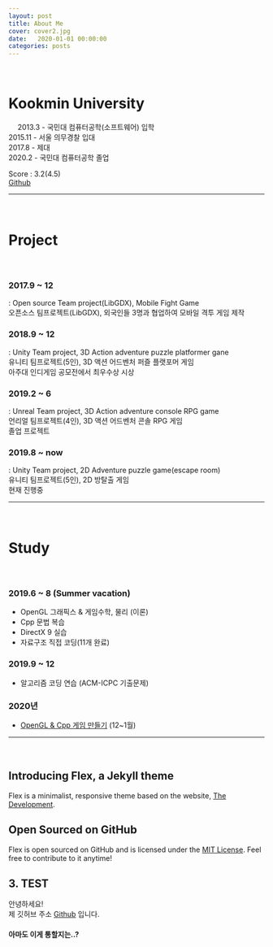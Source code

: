 ```yaml
---
layout: post
title: About Me
cover: cover2.jpg
date:   2020-01-01 00:00:00
categories: posts
---
```

　
# Kookmin University
　
2013.3 - 국민대 컴퓨터공학(소프트웨어) 입학  
2015.11 - 서울 의무경찰 입대  
2017.8 - 제대  
2020.2 - 국민대 컴퓨터공학 졸업  

Score : 3.2(4.5)  
[Github](https://github.com/610ksh)  

---
　
# Project  
　
### 2017.9 ~ 12
: Open source Team project(LibGDX), Mobile Fight Game  
오픈소스 팀프로젝트(LibGDX), 외국인들 3명과 협업하여 모바일 격투 게임 제작

### 2018.9 ~ 12
: Unity Team project, 3D Action adventure puzzle platformer gane  
유니티 팀프로젝트(5인), 3D 액션 어드벤처 퍼즐 플랫포머 게임  
아주대 인디게임 공모전에서 최우수상 시상

### 2019.2 ~ 6
: Unreal Team project, 3D Action adventure console RPG game  
언리얼 팀프로젝트(4인), 3D 액션 어드벤처 콘솔 RPG 게임  
졸업 프로젝트

### 2019.8 ~ now
: Unity Team project, 2D Adventure puzzle game(escape room)  
유니티 팀프로젝트(5인), 2D 방탈출 게임  
현재 진행중

----
　
# Study  
　
### 2019.6 ~ 8 (Summer vacation)
- OpenGL 그래픽스 & 게임수학, 물리 (이론)
- Cpp 문법 복습
- DirectX 9 실습
- 자료구조 직접 코딩(11개 완료)

### 2019.9 ~ 12
- 알고리즘 코딩 연습 (ACM-ICPC 기출문제)

### 2020년
- [OpenGL & Cpp 게임 만들기](https://github.com/610ksh/OpenGL_HongClassExample) (12~1월)


---
　
## Introducing Flex, a Jekyll theme

Flex is a minimalist, responsive theme based on the website, [The Development](http://thedevelopment.co).

## Open Sourced on GitHub

Flex is open sourced on GitHub and is licensed under the [MIT License](http://opensource.org/licenses/MIT). Feel free to contribute to it anytime!

## 3. TEST

안녕하세요!  
제 깃허브 주소 [Github](https://github.com/610ksh) 입니다.
#### 아마도 이게 통할지는..?